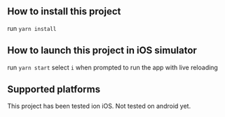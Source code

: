 ## How to install this project
run `yarn install`

## How to launch this project in iOS simulator
run `yarn start`
select `i` when prompted to run the app with live reloading

## Supported platforms
This project has been tested ion iOS. Not tested on android yet.